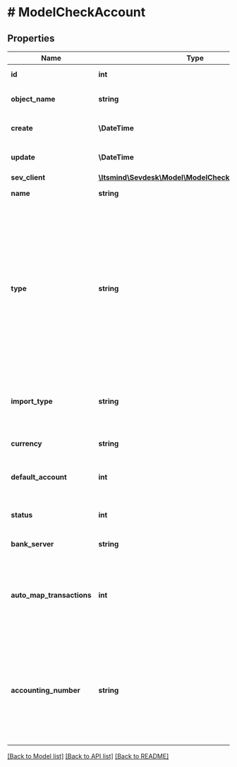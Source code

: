 # # ModelCheckAccount

## Properties

Name | Type | Description | Notes
------------ | ------------- | ------------- | -------------
**id** | **int** | The check account id | [optional] [readonly]
**object_name** | **string** | The check account object name | [optional] [readonly] [default to 'CheckAccount']
**create** | **\DateTime** | Date of check account creation | [optional] [readonly]
**update** | **\DateTime** | Date of last check account update | [optional] [readonly]
**sev_client** | [**\Itsmind\Sevdesk\Model\ModelCheckAccountSevClient**](ModelCheckAccountSevClient.md) |  | [optional]
**name** | **string** | Name of the check account |
**type** | **string** | The type of the check account. Account with a CSV or MT940 import are regarded as online.&lt;br&gt;       Apart from that, created check accounts over the API need to be offline, as online accounts with an active connection       to a bank application can not be managed over the API. |
**import_type** | **string** | Import type. Transactions can be imported by this method on the check account. | [optional]
**currency** | **string** | The currency of the check account. |
**default_account** | **int** | Defines if this check account is the default account. | [optional] [default to self::DEFAULT_ACCOUNT_NUMBER_0]
**status** | **int** | Status of the check account. 0 &lt;-&gt; Archived - 100 &lt;-&gt; Active | [default to self::STATUS_NUMBER_100]
**bank_server** | **string** | Bank server of check account | [optional] [readonly]
**auto_map_transactions** | **int** | Defines if transactions on this account are automatically mapped to invoice and vouchers when imported if possible. | [optional] [default to 1]
**accounting_number** | **string** | The booking account used for this bank account, e.g. 1800 in SKR04 and 1200 in SKR03. Must be unique among all your CheckAccounts. Ignore to use a sensible default. | [optional]

[[Back to Model list]](../../README.md#models) [[Back to API list]](../../README.md#endpoints) [[Back to README]](../../README.md)

